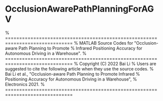 # OcclusionAwarePathPlanningForAGV
% ==============================================================================
% MATLAB Source Codes for "Occlusion-aware Path Planning to Promote
% Infrared Positioning Accuracy for Autonomous Driving in a Warehouse".
% ==============================================================================
%   Copyright (C) 2022 Bai Li
%   Users are suggested to cite the following article when they use the source codes.
%   Bai Li et al., "Occlusion-aware Path Planning to Promote Infrared
%   Positioning Accuracy for Autonomous Driving in a Warehouse",
%   Electronics 2021.
% ==============================================================================
